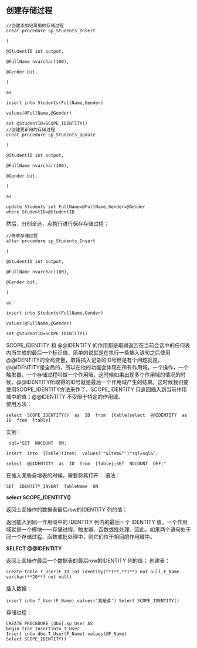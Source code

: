 ## 创建存储过程

```
//创建添加记录用的存储过程
creat procedure sp_Students_Insert

(

@StudentID int output,

@FullName nvarchar(100),

@Gender bit,

)

as

insert into Students(FullName,Gender)

values(@FullName,@Gender)

set @StudentID=SCOPE_IDENTITY()
//创建更新用的存储过程
creat procedure sp_Students_Update

(

@StudentID int output,

@FullName nvarchar(100),

@Gender bit,

)

as

update Students set FullName=@FullName,Gender=@Gender
where StudentID=@StudentID
```

然后，分别全选，点执行进行保存存储过程；

```
//修改存储过程
alter procedure sp_Students_Insert

(

@StudentID int output,

@FullName nvarchar(100),

@Gender bit,

)

as

insert into Students(FullName,Gender)

values(@FullName,@Gender)

set @StudentID=SCOPE_IDENTITY()
```

SCOPE_IDENTITY  和  @@IDENTITY  的作用都是取得返回在当前会话中的任何表内所生成的最后一个标识值，简单的说就是在执行一条插入语句之后使用@@IDENTITY的全局变量，取得插入记录的ID号但是有个问题就是，@@IDENTITY是全局的，所以在他的功能会体现在所有作用域，一个操作，一个触发器，一个存储过程叫做一个作用域，这时候如果出现多个作用域的情况的时候，@@IDENTITY所取得的ID号就是最后一个作用域产生的结果。这时候我们要使用SCOPE_IDENTITY方法来作了。SCOPE_IDENTITY  只返回插入到当前作用域中的值；@@IDENTITY  不受限于特定的作用域。  
 使用方法：

```
select  SCOPE_IDENTITY()  as  ID  from  [table]select  @@IDENTITY  as  ID  from  [table]
```


 实例：  

```
 sql="SET  NOCOUNT  ON;

insert  into  [Table](Item)  values('"&Item&"')"sql=sql&";

select  @@IDENTITY  as  ID  from  [Table];SET  NOCOUNT  OFF;"  
```

在插入某些自增表的时候，需要将其打开：
 语法：

```
SET  IDENTITY_INSERT  TableName  ON
```







**select SCOPE_IDENTITY()**

返回上面操作的数据表最后row的IDENTITY 列的值；

返回插入到同一作用域中的 IDENTITY 列内的最后一个 IDENTITY 值。一个作用域就是一个模块——存储过程、触发器、函数或批处理。因此，如果两个语句处于同一个存储过程、函数或批处理中，则它们位于相同的作用域中。

**SELECT  @@IDENTITY**

返回上面操作最后一个数据表的最后row的IDENTITY 列的值；
创建表：

```
create table T_User(F_ID int identity(**1**,**1**) not null,F_Name varchar(**20**) not null)
```

插入数据：

```
insert into T_User(F_Name) values('我是谁') Select SCOPE_IDENTITY()
```

存储过程：

```
CREATE PROCEDURE [dbo].sp_User AS
begin tran Insertinto_T_User
Insert into dbo.T_User(F_Name) values(@F_Name)
Select SCOPE_IDENTITY()
```

